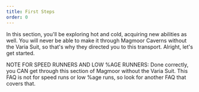 ```yaml
---
title: First Steps
order: 0
---
```




In this section, you'll be exploring hot and cold, acquiring new abilities as
well. You will never be able to make it through Magmoor Caverns without the
Varia Suit, so that's why they directed you to this transport. Alright, let's
get started.

NOTE FOR SPEED RUNNERS AND LOW %AGE RUNNERS:
Done correctly, you CAN get through this section of Magmoor without the Varia
Suit. This FAQ is not for speed runs or low %age runs, so look for another FAQ
that covers that.


